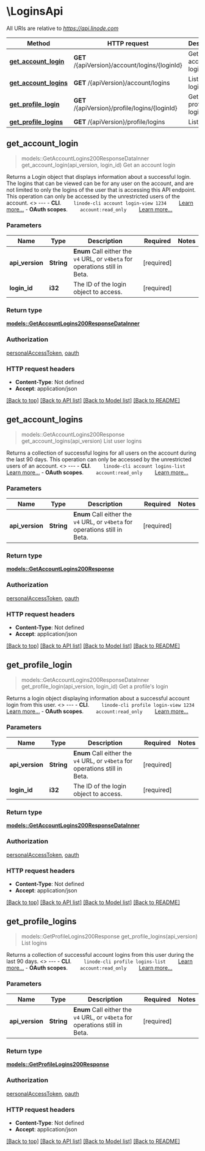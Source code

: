 # \LoginsApi

All URIs are relative to *https://api.linode.com*

Method | HTTP request | Description
------------- | ------------- | -------------
[**get_account_login**](LoginsApi.md#get_account_login) | **GET** /{apiVersion}/account/logins/{loginId} | Get an account login
[**get_account_logins**](LoginsApi.md#get_account_logins) | **GET** /{apiVersion}/account/logins | List user logins
[**get_profile_login**](LoginsApi.md#get_profile_login) | **GET** /{apiVersion}/profile/logins/{loginId} | Get a profile's login
[**get_profile_logins**](LoginsApi.md#get_profile_logins) | **GET** /{apiVersion}/profile/logins | List logins



## get_account_login

> models::GetAccountLogins200ResponseDataInner get_account_login(api_version, login_id)
Get an account login

Returns a Login object that displays information about a successful login. The logins that can be viewed can be for any user on the account, and are not limited to only the logins of the user that is accessing this API endpoint. This operation can only be accessed by the unrestricted users of the account.   <<LB>>  ---   - __CLI__.      ```     linode-cli account login-view 1234     ```      [Learn more...](https://techdocs.akamai.com/cloud-computing/docs/getting-started-with-the-linode-cli)  - __OAuth scopes__.      ```     account:read_only     ```      [Learn more...](https://techdocs.akamai.com/linode-api/reference/get-started#oauth)

### Parameters


Name | Type | Description  | Required | Notes
------------- | ------------- | ------------- | ------------- | -------------
**api_version** | **String** | __Enum__ Call either the `v4` URL, or `v4beta` for operations still in Beta. | [required] |
**login_id** | **i32** | The ID of the login object to access. | [required] |

### Return type

[**models::GetAccountLogins200ResponseDataInner**](get_account_logins_200_response_data_inner.md)

### Authorization

[personalAccessToken](../README.md#personalAccessToken), [oauth](../README.md#oauth)

### HTTP request headers

- **Content-Type**: Not defined
- **Accept**: application/json

[[Back to top]](#) [[Back to API list]](../README.md#documentation-for-api-endpoints) [[Back to Model list]](../README.md#documentation-for-models) [[Back to README]](../README.md)


## get_account_logins

> models::GetAccountLogins200Response get_account_logins(api_version)
List user logins

Returns a collection of successful logins for all users on the account during the last 90 days. This operation can only be accessed by the unrestricted users of an account.   <<LB>>  ---   - __CLI__.      ```     linode-cli account logins-list     ```      [Learn more...](https://techdocs.akamai.com/cloud-computing/docs/getting-started-with-the-linode-cli)  - __OAuth scopes__.      ```     account:read_only     ```      [Learn more...](https://techdocs.akamai.com/linode-api/reference/get-started#oauth)

### Parameters


Name | Type | Description  | Required | Notes
------------- | ------------- | ------------- | ------------- | -------------
**api_version** | **String** | __Enum__ Call either the `v4` URL, or `v4beta` for operations still in Beta. | [required] |

### Return type

[**models::GetAccountLogins200Response**](get_account_logins_200_response.md)

### Authorization

[personalAccessToken](../README.md#personalAccessToken), [oauth](../README.md#oauth)

### HTTP request headers

- **Content-Type**: Not defined
- **Accept**: application/json

[[Back to top]](#) [[Back to API list]](../README.md#documentation-for-api-endpoints) [[Back to Model list]](../README.md#documentation-for-models) [[Back to README]](../README.md)


## get_profile_login

> models::GetAccountLogins200ResponseDataInner get_profile_login(api_version, login_id)
Get a profile's login

Returns a login object displaying information about a successful account login from this user.   <<LB>>  ---   - __CLI__.      ```     linode-cli profile login-view 1234     ```      [Learn more...](https://techdocs.akamai.com/cloud-computing/docs/getting-started-with-the-linode-cli)  - __OAuth scopes__.      ```     account:read_only     ```      [Learn more...](https://techdocs.akamai.com/linode-api/reference/get-started#oauth)

### Parameters


Name | Type | Description  | Required | Notes
------------- | ------------- | ------------- | ------------- | -------------
**api_version** | **String** | __Enum__ Call either the `v4` URL, or `v4beta` for operations still in Beta. | [required] |
**login_id** | **i32** | The ID of the login object to access. | [required] |

### Return type

[**models::GetAccountLogins200ResponseDataInner**](get_account_logins_200_response_data_inner.md)

### Authorization

[personalAccessToken](../README.md#personalAccessToken), [oauth](../README.md#oauth)

### HTTP request headers

- **Content-Type**: Not defined
- **Accept**: application/json

[[Back to top]](#) [[Back to API list]](../README.md#documentation-for-api-endpoints) [[Back to Model list]](../README.md#documentation-for-models) [[Back to README]](../README.md)


## get_profile_logins

> models::GetProfileLogins200Response get_profile_logins(api_version)
List logins

Returns a collection of successful account logins from this user during the last 90 days.   <<LB>>  ---   - __CLI__.      ```     linode-cli profile logins-list     ```      [Learn more...](https://techdocs.akamai.com/cloud-computing/docs/getting-started-with-the-linode-cli)  - __OAuth scopes__.      ```     account:read_only     ```      [Learn more...](https://techdocs.akamai.com/linode-api/reference/get-started#oauth)

### Parameters


Name | Type | Description  | Required | Notes
------------- | ------------- | ------------- | ------------- | -------------
**api_version** | **String** | __Enum__ Call either the `v4` URL, or `v4beta` for operations still in Beta. | [required] |

### Return type

[**models::GetProfileLogins200Response**](get_profile_logins_200_response.md)

### Authorization

[personalAccessToken](../README.md#personalAccessToken), [oauth](../README.md#oauth)

### HTTP request headers

- **Content-Type**: Not defined
- **Accept**: application/json

[[Back to top]](#) [[Back to API list]](../README.md#documentation-for-api-endpoints) [[Back to Model list]](../README.md#documentation-for-models) [[Back to README]](../README.md)

